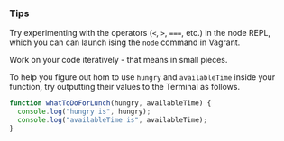### Tips
Try experimenting with the operators (`<`, `>`, `===`, etc.) in the node REPL, which you can can launch ising the `node` command in Vagrant.

Work on your code iteratively - that means in small pieces.

To help you figure out hom to use `hungry` and `availableTime` inside your function, try outputting their values to the Terminal as follows.

```javascript
function whatToDoForLunch(hungry, availableTime) {
  console.log("hungry is", hungry);
  console.log("availableTime is", availableTime);
}
```